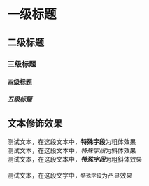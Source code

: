 # 一级标题
## 二级标题
### 三级标题
#### 四级标题
##### 五级标题



## 文本修饰效果

测试文本，在这段文本中，**特殊字段**为粗体效果<br>
测试文本，在这段文本中，*特殊字段*为斜体效果<br>
测试文本，在这段文本中，***特殊字段***为粗斜体效果<br><br>
测试文本，在这段文字中，`特殊字段`为凸显效果
